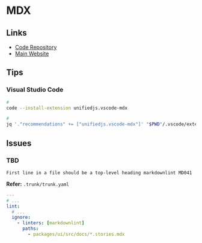 # MDX

<!--
<pre>{JSON.stringify(<variable>, null, 2)}</pre>
-->

## Links

- [Code Repository](https://github.com/mdx-js/mdx/)
- [Main Website](https://mdxjs.com)

## Tips

### Visual Studio Code

```sh
#
code --install-extension unifiedjs.vscode-mdx

#
jq '."recommendations" += ["unifiedjs.vscode-mdx"]' "$PWD"/.vscode/extensions.json | sponge "$PWD"/.vscode/extensions.json
```

## Issues

### TBD

```log
First line in a file should be a top-level heading markdownlint MD041
```

**Refer:** `.trunk/trunk.yaml`

```yml
---
# ...
lint:
  # ...
  ignore:
    - linters: [markdownlint]
      paths:
        - packages/ui/src/docs/*.stories.mdx
```
